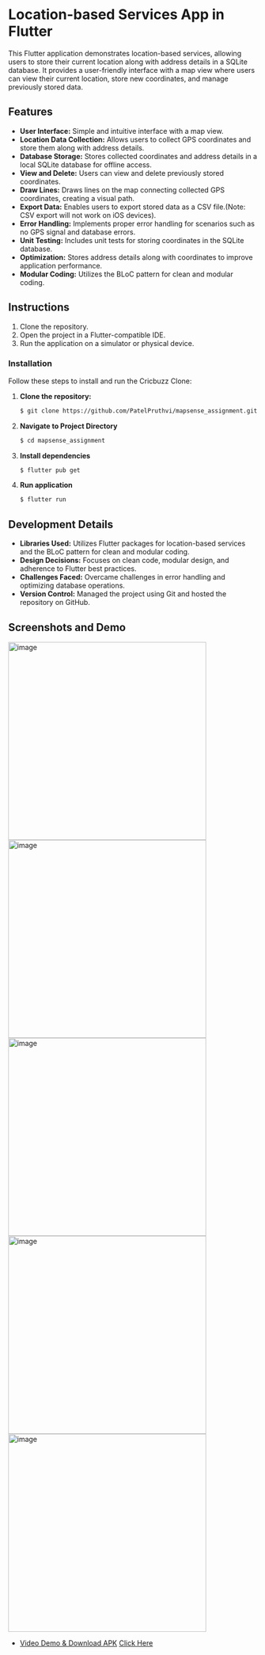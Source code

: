 # Location-based Services App in Flutter

This Flutter application demonstrates location-based services, allowing users to store their current location along with address details in a SQLite database. It provides a user-friendly interface with a map view where users can view their current location, store new coordinates, and manage previously stored data.

## Features

- **User Interface:** Simple and intuitive interface with a map view.
- **Location Data Collection:** Allows users to collect GPS coordinates and store them along with address details.
- **Database Storage:** Stores collected coordinates and address details in a local SQLite database for offline access.
- **View and Delete:** Users can view and delete previously stored coordinates.
- **Draw Lines:** Draws lines on the map connecting collected GPS coordinates, creating a visual path.
- **Export Data:** Enables users to export stored data as a CSV file.(Note: CSV export will not work on iOS devices).
- **Error Handling:** Implements proper error handling for scenarios such as no GPS signal and database errors.
- **Unit Testing:** Includes unit tests for storing coordinates in the SQLite database.
- **Optimization:** Stores address details along with coordinates to improve application performance.
- **Modular Coding:** Utilizes the BLoC pattern for clean and modular coding.

## Instructions

1. Clone the repository.
2. Open the project in a Flutter-compatible IDE.
3. Run the application on a simulator or physical device.

### Installation

Follow these steps to install and run the Cricbuzz Clone:

1. **Clone the repository:**

   ```bash
   $ git clone https://github.com/PatelPruthvi/mapsense_assignment.git

2. **Navigate to Project Directory**
   
   ```bash
   $ cd mapsense_assignment
3. **Install dependencies**
   
   ```bash
   $ flutter pub get
4. **Run application**

   ```bash
   $ flutter run

## Development Details

- **Libraries Used:** Utilizes Flutter packages for location-based services and the BLoC pattern for clean and modular coding.
- **Design Decisions:** Focuses on clean code, modular design, and adherence to Flutter best practices.
- **Challenges Faced:** Overcame challenges in error handling and optimizing database operations.
- **Version Control:** Managed the project using Git and hosted the repository on GitHub.

## Screenshots and Demo

<img height="400" alt="image" src="https://github.com/PatelPruthvi/mapsense_assignment/assets/71627511/cf033e80-b250-4988-bcfa-b0cb1ffe77a2">
<img height="400" alt="image" src="https://github.com/PatelPruthvi/mapsense_assignment/assets/71627511/f71713ca-cb86-4457-be2c-127ec1972fc0">
<img height="400" alt="image" src="https://github.com/PatelPruthvi/mapsense_assignment/assets/71627511/a5ed5a3b-68cd-4014-afb6-731e4bea24df">
<img height="400" alt="image" src="https://github.com/PatelPruthvi/mapsense_assignment/assets/71627511/556e9f53-4423-4b07-ab98-1b42729b76b5">
<img height="400" alt="image" src="https://github.com/PatelPruthvi/mapsense_assignment/assets/71627511/17b6b372-1bbf-4884-9126-e0ffe68005ac">

- [Video Demo & Download APK](#) [Click Here](https://drive.google.com/drive/folders/18-kUBZ4hsa9_E0KBZHio35NN6AGfsDSV?usp=share_link)

